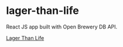 # lager-than-life

React JS app built with Open Brewery DB API.

[Lager Than Life](https://lagerthan.life)
